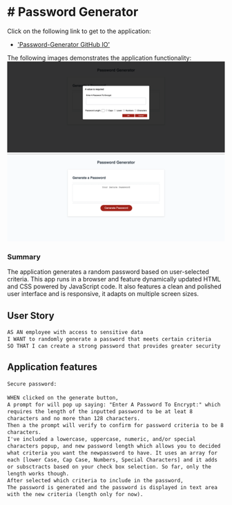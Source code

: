 # # Password Generator

Click on the following link to get to the application:
* ['Password-Generator GitHub IO'](hhttps://github.com/NoorA1125/password)

The following images demonstrates the application functionality:
![password generator demo](./images/webpage1.png)
![password generator demo](./images/webpage2.png)


### Summary
The application generates a random password based on user-selected criteria. This app runs in a browser and feature dynamically updated HTML and CSS powered by JavaScript code. It also features a clean and polished user interface and is responsive, it adapts on multiple screen sizes.

## User Story

```
AS AN employee with access to sensitive data
I WANT to randomly generate a password that meets certain criteria
SO THAT I can create a strong password that provides greater security
```

## Application features

```
Secure password:

WHEN clicked on the generate button,
A prompt for will pop up saying: "Enter A Password To Encrypt:" which requires the length of the inputted password to be at leat 8 characters and no more than 128 characters.
Then a the prompt will verify to confirm for password criteria to be 8 characters. 
I've included a lowercase, uppercase, numeric, and/or special characters popup, and new password length which allows you to decided what criteria you want the newpassword to have. It uses an array for each [lower Case, Cap Case, Numbers, Special Characters] and it adds or subsctracts based on your check box selection. So far, only the length works though.
After selected which criteria to include in the password,
The password is generated and the password is displayed in text area with the new criteria (length only for now).

```


